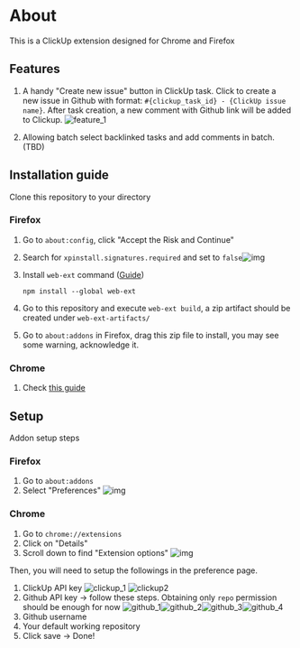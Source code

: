 # About

This is a ClickUp extension designed for Chrome and Firefox

## Features

1. A handy "Create new issue" button in ClickUp task. Click to create a new issue in Github with format: `#{clickup_task_id} - {ClickUp issue name}`. After task creation, a new comment with Github link will be added to Clickup. ![feature_1](assets/addon_feature_1.png)

2. Allowing batch select backlinked tasks and add comments in batch. (TBD)

## Installation guide

Clone this repository to your directory

### Firefox

1. Go to `about:config`, click "Accept the Risk and Continue"
2. Search for `xpinstall.signatures.required` and set to `false`![img](assets/firefox_addon_install_1.png)
3. Install `web-ext` command ([Guide](https://extensionworkshop.com/documentation/develop/getting-started-with-web-ext/))

    ```shell
    npm install --global web-ext
    ```

4. Go to this repository and execute `web-ext build`, a zip artifact should be created under `web-ext-artifacts/`
5. Go to `about:addons` in Firefox, drag this zip file to install, you may see some warning, acknowledge it.

### Chrome

1. Check [this guide](https://youtu.be/eM42mK9ZEPk)

## Setup

Addon setup steps

### Firefox

1. Go to `about:addons`
2. Select "Preferences" ![img](assets/firefox_addon_setup_1.png)

### Chrome

1. Go to `chrome://extensions`
2. Click on "Details"
3. Scroll down to find "Extension options" ![img](assets/chrome_addon_setup_1.png)

Then, you will need to setup the followings in the preference page.

1. ClickUp API key ![clickup_1](assets/clickup_token_1.png) ![clickup2](assets/clickup_token_2.png)
2. Github API key -> follow these steps. Obtaining only `repo` permission should be enough for now ![github_1](assets/github_token_1.png)![github_2](assets/github_token_2.png)![github_3](assets/github_token_3.png)![github_4](assets/github_token_4.png)
3. Github username
4. Your default working repository
5. Click save -> Done!


